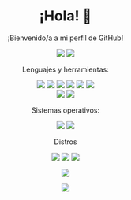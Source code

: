 <!-- Encabezado -->
<h1 align="center">¡Hola! 👋</h1>

<!-- Descripción -->
<p align="center">¡Bienvenido/a a mi perfil de GitHub!</p>

<!-- Iconos sociales -->
<p align="center">
  <a href="https://jbnsta.netlify.app/"><img src="https://img.shields.io/badge/-Sitio%20Web-000?style=flat&logo=Google-Chrome&logoColor=white"></a>
  <a href="https://www.linkedin.com/in/bruno-jardon-93bba523a/"><img src="https://img.shields.io/badge/-LinkedIn-0077B5?style=flat&logo=LinkedIn&logoColor=white"></a>
</p>

<!-- Lenguajes y herramientas -->
<p align="center">Lenguajes y herramientas:</p>
<p align="center">
  <img src="https://img.shields.io/badge/-C++-3776AB?style=flat&logo=C%2B%2B&logoColor=white">
  <img src="https://img.shields.io/badge/-JavaScript-F7DF1E?style=flat&logo=JavaScript&logoColor=black">
  <img src="https://img.shields.io/badge/-HTML5-E34F26?style=flat&logo=HTML5&logoColor=white">
  <img src="https://img.shields.io/badge/-CSS3-1572B6?style=flat&logo=CSS3&logoColor=white">
  <img src="https://img.shields.io/badge/-Godot-478CBF?style=flat&logo=Godot%20Engine&logoColor=white">
  <img src="https://img.shields.io/badge/-Script-000?style=flat&logo=gnu-bash&logoColor=white">
  <br>
  <img src="https://img.shields.io/badge/-Git-F05032?style=flat&logo=Git&logoColor=white">
  <img src="https://img.shields.io/badge/-Docker-2496ED?style=flat&logo=Docker&logoColor=white">
</p>

<!-- Lenguajes y herramientas -->
<p align="center">Sistemas operativos:</p>
<p align="center">
  <img src="https://img.shields.io/badge/-Linux-000?style=flat&logo=Linux&logoColor=white">
  <img src="https://img.shields.io/badge/-Windows-0078D4?style=flat&logo=Windows&logoColor=white"> <br>
</p>

<!-- Distros -->
  <p align="center">Distros</p>
<p align="center">
  <img src="https://img.shields.io/badge/-Debian-D70A53?style=flat&logo=Debian&logoColor=white">
  <img src="https://img.shields.io/badge/-Kali-478CBF?style=flat&logo=Kali%20Linux&logoColor=white">
  <img src="https://img.shields.io/badge/-Ubuntu-DD4814?style=flat&logo=Ubuntu&logoColor=white">
</p>

<!-- Estadísticas de GitHub -->
<p align="center">
  <img src="https://github-readme-stats.vercel.app/api?username=brunojardon&show_icons=true&theme=dracula">
</p>

<!-- Visualizaciones de perfil -->
<p align="center">
  <img src="https://komarev.com/ghpvc/?username=brunojardon&color=blueviolet">
</p>
